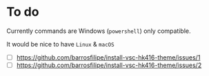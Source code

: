 # To do

Currently commands are Windows (`powershell`) only  compatible.

It would be nice to have `Linux` & `macOS`

- [ ] https://github.com/barrosfilipe/install-vsc-hk416-theme/issues/1
- [ ] https://github.com/barrosfilipe/install-vsc-hk416-theme/issues/2